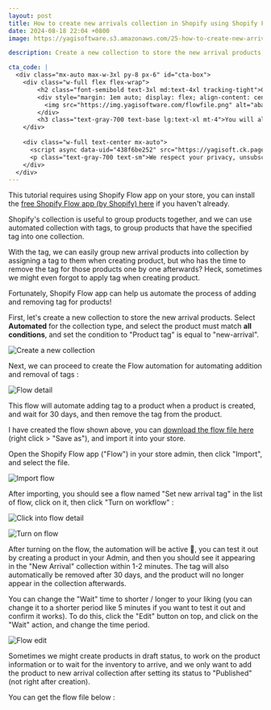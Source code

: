 ```yaml
---
layout: post
title: How to create new arrivals collection in Shopify using Shopify Flow
date: 2024-08-18 22:04 +0800
image: https://yagisoftware.s3.amazonaws.com/25-how-to-create-new-arrivals-collection/cover.png

description: Create a new collection to store the new arrival products, then we can proceed to create the Flow automation for automating addition and removal of tags

cta_code: |
  <div class="mx-auto max-w-3xl py-8 px-6" id="cta-box">
    <div class="w-full flex flex-wrap">
        <h2 class="font-semibold text-3xl md:text-4xl tracking-tight">Get the flow file for adding tag when a product is published</h2>
        <div style="margin: 1em auto; display: flex; align-content: center; justify-content: space-around; column-gap: 50px;">
          <img src="https://img.yagisoftware.com/flowfile.png" alt="abandoned checkout checklist and workaround tips" style="display: inline-block; width: 160px; filter: drop-shadow(0 4px 3px rgb(0 0 0 / 0.07)) drop-shadow(0 2px 2px rgb(0 0 0 / 0.06));">
        </div>
        <h3 class="text-gray-700 text-base lg:text-xl mt-4">You will also receive tips to improve your store's customer experience, about once a week</h3>
    </div>
  
    <div class="w-full text-center mx-auto">
      <script async data-uid="438f6be252" src="https://yagisoft.ck.page/438f6be252/index.js"></script>
      <p class="text-gray-700 text-sm">We respect your privacy, unsubscribe any time</p>
    </div>
  </div>
---
```


This tutorial requires using Shopify Flow app on your store, you can install the [free Shopify Flow app (by Shopify) here](https://apps.shopify.com/flow) if you haven't already.

Shopify's collection is useful to group products together, and we can use automated collection with tags, to group products that have the specified tag into one collection. 

With the tag, we can easily group new arrival products into collection by assigning a tag to them when creating product, but who has the time to remove the tag for those products one by one afterwards? Heck, sometimes we might even forgot to apply tag when creating product.

Fortunately, Shopify Flow app can help us automate the process of adding and removing tag for products!

First, let's create a new collection to store the new arrival products. Select **Automated** for the collection type, and select the product must match **all conditions**, and set the condition to "Product tag" is equal to "new-arrival".

![Create a new collection](https://img.yagisoftware.com/25-how-to-create-new-arrivals-collection/collection.png)

Next, we can proceed to create the Flow automation for automating addition and removal of tags : 

![Flow detail](https://img.yagisoftware.com/25-how-to-create-new-arrivals-collection/flow_detail.png)

This flow will automate adding tag to a product when a product is created, and wait for 30 days, and then remove the tag from the product.

I have created the flow shown above, you can <a href="https://tea.ibex.sh/soulchild/flow-examples/raw/branch/master/Set%20new%20arrival%20tag.flow" download>download the flow file here</a> (right click > "Save as"), and import it into your store.

Open the Shopify Flow app ("Flow") in your store admin, then click "Import", and select the file.

![Import flow](https://img.yagisoftware.com/25-how-to-create-new-arrivals-collection/import_flow.png)

After importing, you should see a flow named "Set new arrival tag" in the list of flow, click on it, then click "Turn on workflow" :

![Click into flow detail](https://img.yagisoftware.com/25-how-to-create-new-arrivals-collection/flow_click.png)

![Turn on flow](https://img.yagisoftware.com/25-how-to-create-new-arrivals-collection/flow_turn_on.png)


After turning on the flow, the automation will be active 🙌, you can test it out by creating a product in your Admin, and then you should see it appearing in the "New Arrival" collection within 1-2 minutes. The tag will also automatically be removed after 30 days, and the product will no longer appear in the collection afterwards.

You can change the "Wait" time to shorter / longer to your liking (you can change it to a shorter period like 5 minutes if you want to test it out and confirm it works). To do this, click the "Edit" button on top, and click on the "Wait" action, and change the time period.

![Flow edit](https://img.yagisoftware.com/25-how-to-create-new-arrivals-collection/edit_flow.gif)


Sometimes we might create products in draft status, to work on the product information or to wait for the inventory to arrive, and we only want to add the product to new arrival collection after setting its status to "Published" (not right after creation).

You can get the flow file below : 



